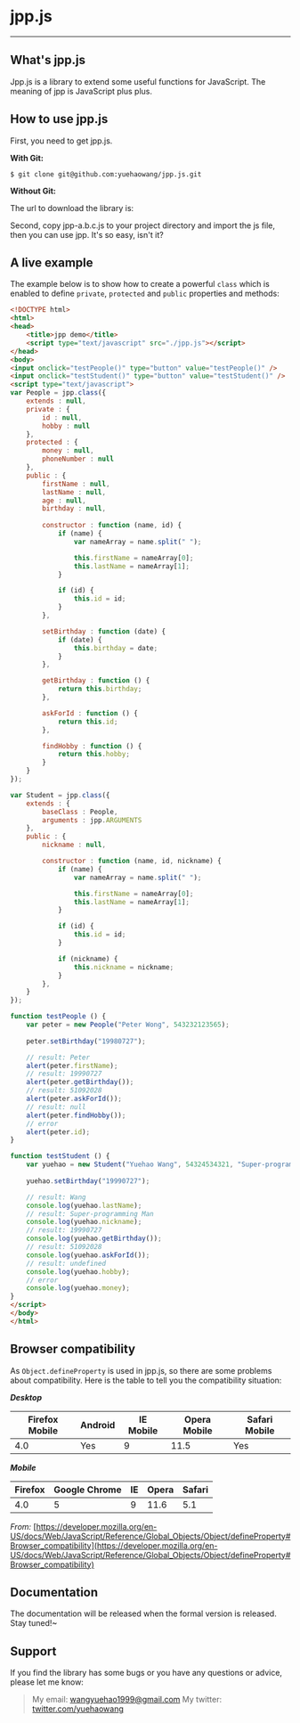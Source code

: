 # jpp.js
--------

## What's jpp.js
Jpp.js is a library to extend some useful functions for JavaScript. The meaning of jpp is JavaScript plus plus.

## How to use jpp.js
First, you need to get jpp.js.

**With Git:**

```
$ git clone git@github.com:yuehaowang/jpp.js.git
```

**Without Git:**

The url to download the library is: []()

Second, copy jpp-a.b.c.js to your project directory and import the js file, then you can use jpp. It's so easy, isn't it?

## A live example
The example below is to show how to create a powerful `class` which is enabled to define `private`, `protected` and `public` properties and methods:
```html
<!DOCTYPE html>
<html>
<head>
	<title>jpp demo</title>
	<script type="text/javascript" src="./jpp.js"></script>
</head>
<body>
<input onclick="testPeople()" type="button" value="testPeople()" />
<input onclick="testStudent()" type="button" value="testStudent()" />
<script type="text/javascript">
var People = jpp.class({
	extends : null,
	private : {
		id : null,
		hobby : null
	},
	protected : {
		money : null,
		phoneNumber : null
	},
	public : {
		firstName : null,
		lastName : null,
		age : null,
		birthday : null,
		
		constructor : function (name, id) {
			if (name) {
				var nameArray = name.split(" ");

				this.firstName = nameArray[0];
				this.lastName = nameArray[1];
			}

			if (id) {
				this.id = id;
			}
		},

		setBirthday : function (date) {
			if (date) {
				this.birthday = date;
			}
		},

		getBirthday : function () {
			return this.birthday;
		},

		askForId : function () {
			return this.id;
		},

		findHobby : function () {
			return this.hobby;
		}
	}
});

var Student = jpp.class({
	extends : {
		baseClass : People,
		arguments : jpp.ARGUMENTS
	},
	public : {
		nickname : null,

		constructor : function (name, id, nickname) {
			if (name) {
				var nameArray = name.split(" ");

				this.firstName = nameArray[0];
				this.lastName = nameArray[1];
			}

			if (id) {
				this.id = id;
			}

			if (nickname) {
				this.nickname = nickname;
			}
		},
	}
});

function testPeople () {
	var peter = new People("Peter Wong", 543232123565);
	
	peter.setBirthday("19980727");

	// result: Peter
	alert(peter.firstName);
	// result: 19990727
	alert(peter.getBirthday());
	// result: 51092028
	alert(peter.askForId());
	// result: null
	alert(peter.findHobby());
	// error
	alert(peter.id);
}

function testStudent () {
	var yuehao = new Student("Yuehao Wang", 54324534321, "Super-programming Man");
	
	yuehao.setBirthday("19990727");

	// result: Wang
	console.log(yuehao.lastName);
	// result: Super-programming Man
	console.log(yuehao.nickname);
	// result: 19990727
	console.log(yuehao.getBirthday());
	// result: 51092028
	console.log(yuehao.askForId());
	// result: undefined
	console.log(yuehao.hobby);
	// error
	console.log(yuehao.money);
}
</script>
</body>
</html>
```

## Browser compatibility
As `Object.defineProperty` is used in jpp.js, so there are some problems about compatibility. Here is the table to tell you the compatibility situation:

***Desktop***

| Firefox Mobile | Android | IE Mobile | Opera Mobile | Safari Mobile |
| -------------- | ------- | --------- | ------------ | ------------- |
| 4.0            | Yes     | 9         | 11.5         | Yes           |

***Mobile***

| Firefox | Google Chrome | IE | Opera | Safari |
| ------- | ------------- | -- | ----- | ------ |
| 4.0     | 5             | 9  | 11.6  | 5.1    |

*From:* [https://developer.mozilla.org/en-US/docs/Web/JavaScript/Reference/Global_Objects/Object/defineProperty#Browser_compatibility](https://developer.mozilla.org/en-US/docs/Web/JavaScript/Reference/Global_Objects/Object/defineProperty#Browser_compatibility)

## Documentation
The documentation will be released when the formal version is released. Stay tuned!~

## Support
If you find the library has some bugs or you have any questions or advice, please let me know:

> My email: wangyuehao1999@gmail.com
> My twitter: [twitter.com/yuehaowang](twitter.com/yuehaowang)
